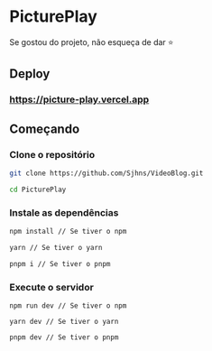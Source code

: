 # PicturePlay

Se gostou do projeto, não esqueça de dar ⭐ 

## Deploy

### <https://picture-play.vercel.app>

## Começando

### Clone o repositório

```bash
git clone https://github.com/Sjhns/VideoBlog.git

cd PicturePlay
```

### Instale as dependências

```bash
npm install // Se tiver o npm

yarn // Se tiver o yarn

pnpm i // Se tiver o pnpm
```

### Execute o servidor

```
npm run dev // Se tiver o npm

yarn dev // Se tiver o yarn

pnpm dev // Se tiver o pnpm
```
